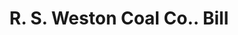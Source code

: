 ---
doi: 10.7916/D8RF7648
date_other: '1925'
date_other_textual: '1925'
form: printed ephemera
genre:
- Invoices
name:
- R. S. Weston Coal Co.
object_in_context_url: https://biggert.cul.columbia.edu/items/view/ave_biggert_01210
subject_hierarchical_geographic:
- Syracuse, New York, United States
subject_name:
- R. S. Weston Coal Co.
title: R. S. Weston Coal Co.. Bill
sort_title: R. S. Weston Coal Co.. Bill
call_number: ave_biggert_01210
coordinates:
- 43.04694444444444,-76.14444444444445
pid: ave_biggert_01210
identifiers: ave_biggert_01210
thumbnail: https://derivativo-2.library.columbia.edu/iiif/2/ldpd:343492/full/!256,256/0/native.jpg
permalink: /biggert/ave_biggert_01210/
layout: iiif-image-page
---